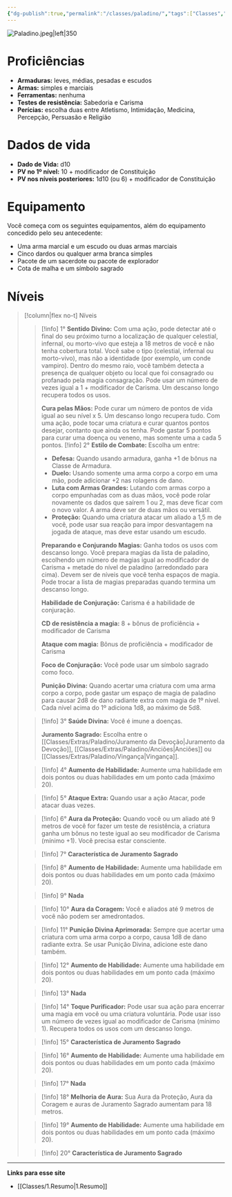 ```yaml
---
{"dg-publish":true,"permalink":"/classes/paladino/","tags":["Classes","Paladino"],"created":"2024-07-23T13:39:25.593-03:00"}
---
```



![Paladino.jpeg|left|350](/img/user/Arquivos/Paladino.jpeg)

# Proficiências

- **Armaduras:** leves, médias, pesadas e escudos
- **Armas:** simples e marciais
- **Ferramentas:** nenhuma
- **Testes de resistência:** Sabedoria e Carisma
- **Perícias:** escolha duas entre Atletismo, Intimidação, Medicina, Percepção, Persuasão e Religião

# Dados de vida
- **Dado de Vida:** d10
- **PV no 1º nível:** 10 + modificador de Constituição
- **PV nos níveis posteriores:** 1d10 (ou 6) + modificador de Constituição

# Equipamento

Você começa com os seguintes equipamentos, além do equipamento concedido pelo seu antecedente:

- Uma arma marcial e um escudo ou duas armas marciais
- Cinco dardos ou qualquer arma branca simples
- Pacote de um sacerdote ou pacote de explorador
- Cota de malha e um símbolo sagrado

# Níveis
>[!column|flex no-t] Níveis
>> [!info] 1°
>> **Sentido Divino:** Com uma ação, pode detectar até o final do seu próximo turno a localização de qualquer celestial, infernal, ou morto-vivo que esteja a 18 metros de você e não tenha cobertura total. Você sabe o tipo (celestial, infernal ou morto-vivo), mas não a identidade (por exemplo, um conde vampiro). Dentro do mesmo raio, você também detecta a presença de qualquer objeto ou local que foi consagrado ou profanado pela magia consagração. Pode usar um número de vezes igual a 1 + modificador de Carisma. Um descanso longo recupera todos os usos.
>> 
>> **Cura pelas Mãos:** Pode curar um número de pontos de vida igual ao seu nível x 5. Um descanso longo recupera tudo. Com uma ação, pode tocar uma criatura e curar quantos pontos desejar, contanto que ainda os tenha. Pode gastar 5 pontos para curar uma doença ou veneno, mas somente uma a cada 5 pontos.
>> [!info] 2°
>> **Estilo de Combate:** Escolha um entre:
>> 
>> - **Defesa:** Quando usando armadura, ganha +1 de bônus na Classe de Armadura.
>> - **Duelo:** Usando somente uma arma corpo a corpo em uma mão, pode adicionar +2 nas rolagens de dano.
>> - **Luta com Armas Grandes:** Lutando com armas corpo a corpo empunhadas com as duas mãos, você pode rolar novamente os dados que saírem 1 ou 2, mas deve ficar com o novo valor. A arma deve ser de duas mãos ou versátil.
>> - **Proteção:** Quando uma criatura atacar um aliado a 1,5 m de você, pode usar sua reação para impor desvantagem na jogada de ataque, mas deve estar usando um escudo.
>> 
>> **Preparando e Conjurando Magias:** Ganha todos os usos com descanso longo. Você prepara magias da lista de paladino, escolhendo um número de magias igual ao modificador de Carisma + metade do nível de paladino (arredondado para cima). Devem ser de níveis que você tenha espaços de magia. Pode trocar a lista de magias preparadas quando termina um descanso longo.
>> 
>> **Habilidade de Conjuração:** Carisma é a habilidade de conjuração.
>> 
>> **CD de resistência a magia:** 8 + bônus de proficiência + modificador de Carisma
>> 
>> **Ataque com magia:** Bônus de proficiência + modificador de Carisma
>> 
>> **Foco de Conjuração:** Você pode usar um símbolo sagrado como foco.
>> 
>> **Punição Divina:** Quando acertar uma criatura com uma arma corpo a corpo, pode gastar um espaço de magia de paladino para causar 2d8 de dano radiante extra com magia de 1º nível. Cada nível acima do 1º adiciona 1d8, ao máximo de 5d8.
>
>> [!info] 3°
>> **Saúde Divina:** Você é imune a doenças.
>> 
>> **Juramento Sagrado:** Escolha entre o [[Classes/Extras/Paladino/Juramento da Devoção\|Juramento da Devoção]], [[Classes/Extras/Paladino/Anciões\|Anciões]] ou [[Classes/Extras/Paladino/Vingança\|Vingança]].
>
>> [!info] 4°
>> **Aumento de Habilidade:** Aumente uma habilidade em dois pontos ou duas habilidades em um ponto cada (máximo 20).
>
>> [!info] 5°
>> **Ataque Extra:** Quando usar a ação Atacar, pode atacar duas vezes.
>
>> [!info] 6°
>> **Aura da Proteção:** Quando você ou um aliado até 9 metros de você for fazer um teste de resistência, a criatura ganha um bônus no teste igual ao seu modificador de Carisma (mínimo +1). Você precisa estar consciente.
>
>> [!info] 7°
>> **Característica de Juramento Sagrado**
>
>> [!info] 8°
>> **Aumento de Habilidade:** Aumente uma habilidade em dois pontos ou duas habilidades em um ponto cada (máximo 20).
>
>> [!info] 9°
>> **Nada**
>
>> [!info] 10°
>> **Aura da Coragem:** Você e aliados até 9 metros de você não podem ser amedrontados.
>
>> [!info] 11°
>> **Punição Divina Aprimorada:** Sempre que acertar uma criatura com uma arma corpo a corpo, causa 1d8 de dano radiante extra. Se usar Punição Divina, adicione este dano também.
>
>> [!info] 12°
>> **Aumento de Habilidade:** Aumente uma habilidade em dois pontos ou duas habilidades em um ponto cada (máximo 20).
>
>> [!info] 13°
>> **Nada**
>
>> [!info] 14°
>> **Toque Purificador:** Pode usar sua ação para encerrar uma magia em você ou uma criatura voluntária. Pode usar isso um número de vezes igual ao modificador de Carisma (mínimo 1). Recupera todos os usos com um descanso longo.
>
>> [!info] 15°
>> **Característica de Juramento Sagrado**
>
>> [!info] 16°
>> **Aumento de Habilidade:** Aumente uma habilidade em dois pontos ou duas habilidades em um ponto cada (máximo 20).
>
>> [!info] 17°
>> **Nada**
>
>> [!info] 18°
>> **Melhoria de Aura:** Sua Aura da Proteção, Aura da Coragem e auras de Juramento Sagrado aumentam para 18 metros.
>
>> [!info] 19°
>> **Aumento de Habilidade:** Aumente uma habilidade em dois pontos ou duas habilidades em um ponto cada (máximo 20).
>
>> [!info] 20°
>> **Característica de Juramento Sagrado**

___
**Links para esse site**
- [[Classes/1.Resumo\|1.Resumo]]